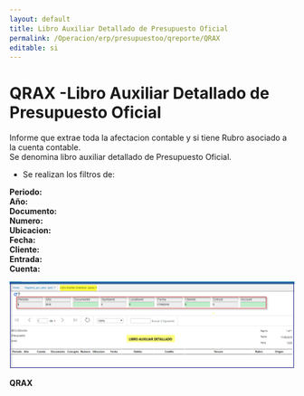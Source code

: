 ```yaml
---
layout: default
title: Libro Auxiliar Detallado de Presupuesto Oficial  
permalink: /Operacion/erp/presupuestoo/qreporte/QRAX  
editable: si
---
```


# QRAX -Libro Auxiliar Detallado de Presupuesto Oficial  


Informe que extrae toda la afectacion contable y si tiene Rubro asociado a la cuenta contable.  
Se denomina libro auxiliar detallado de Presupuesto Oficial.  


* Se realizan los filtros de:  

**Periodo:**  
**Año:**  
**Documento:**  
**Numero:**  
**Ubicacion:**  
**Fecha:**  
**Cliente:**  
**Entrada:**  
**Cuenta:**  

![](QRAX11.png)	 

**QRAX**  

